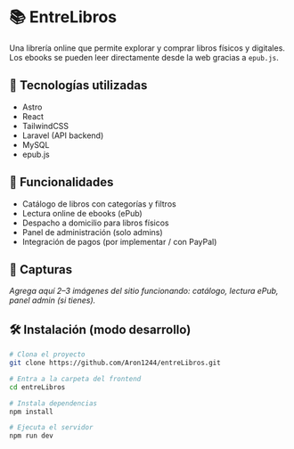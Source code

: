 # 📚 EntreLibros

Una librería online que permite explorar y comprar libros físicos y digitales. Los ebooks se pueden leer directamente desde la web gracias a `epub.js`.

## 🚀 Tecnologías utilizadas

- Astro
- React
- TailwindCSS
- Laravel (API backend)
- MySQL
- epub.js

## 🔧 Funcionalidades

- Catálogo de libros con categorías y filtros
- Lectura online de ebooks (ePub)
- Despacho a domicilio para libros físicos
- Panel de administración (solo admins)
- Integración de pagos (por implementar / con PayPal)

## 📸 Capturas

_Agrega aquí 2–3 imágenes del sitio funcionando: catálogo, lectura ePub, panel admin (si tienes)._

## 🛠️ Instalación (modo desarrollo)

```bash
# Clona el proyecto
git clone https://github.com/Aron1244/entreLibros.git

# Entra a la carpeta del frontend
cd entreLibros

# Instala dependencias
npm install

# Ejecuta el servidor
npm run dev
